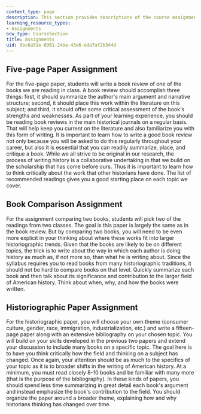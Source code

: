 ```yaml
---
content_type: page
description: This section provides descriptions of the course assignments.
learning_resource_types:
- Assignments
ocw_type: CourseSection
title: Assignments
uid: 9bc6a51e-6961-24ba-43e6-eda7af2b344d
---
```


Five-page Paper Assignment
--------------------------

For the five-page paper, students will write a book review of one of the books we are reading in class. A book review should accomplish three things: first, it should summarize the author's main argument and narrative structure; second, it should place this work within the literature on this subject; and third, it should offer some critical assessment of the book's strengths and weaknesses. As part of your learning experience, you should be reading book reviews in the main historical journals on a regular basis. That will help keep you current on the literature and also familiarize you with this form of writing. It is important to learn how to write a good book review not only because you will be asked to do this regularly throughout your career, but also it is essential that you can readily summarize, place, and critique a book. While we all strive to be original in our research, the process of writing history is a collaborative undertaking in that we build on the scholarship that has come before ours. Thus it is important to learn how to think critically about the work that other historians have done. The list of recommended readings gives you a good starting place on each topic we cover.

Book Comparison Assignment
--------------------------

For the assignment comparing two books, students will pick two of the readings from two classes. The goal is this paper is largely the same as in the book review. But by comparing two books, you will need to be even more explicit in your thinking about where these works fit into larger historiographic trends. Given that the books are likely to be on different topics, the trick is to write about the way in which each author is doing history as much as, if not more so, than what he is writing about. Since the syllabus requires you to read books from many historiographic traditions, it should not be hard to compare books on that level. Quickly summarize each book and then talk about its significance and contribution to the larger field of American history. Think about when, why, and how the books were written.

Historiographic Paper Assignment
--------------------------------

For the historiographic paper, you will choose your own theme (consumer culture, gender, race, immigration, industrialization, etc.) and write a fifteen-page paper along with an extensive bibliography on your chosen topic. You will build on your skills developed in the previous two papers and extend your discussion to include many books on a specific topic. The goal here is to have you think critically how the field and thinking on a subject has changed. Once again, your attention should be as much to the specifics of your topic as it is to broader shifts in the writing of American history. At a minimum, you must read closely 8-10 books and be familiar with many more (that is the purpose of the bibliography). In these kinds of papers, you should spend less time summarizing in great detail each book's argument and instead emphasize the book's contribution to the field. You should organize the paper around a broader theme, explaining how and why historians thinking has changed over time.